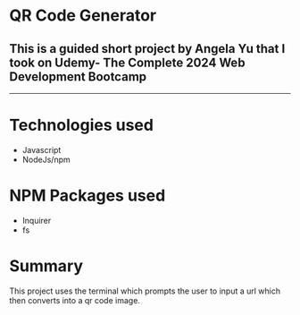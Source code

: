 <h1>QR Code Generator</h1>
<h2>This is a guided short project by Angela Yu that I took on Udemy- The Complete 2024 Web Development Bootcamp</h2>

<hr>

<h1>Technologies used</h1>
<ul>
<li>Javascript</li>
<li>NodeJs/npm</li>
</ul>

<h1>NPM Packages used</h1>
<ul>
<li>Inquirer</li>
<li>fs</li>
</ul>

<h1>Summary</h1>
<p>This project uses the terminal which prompts the user to input a url which then converts into a qr code image.</p>
